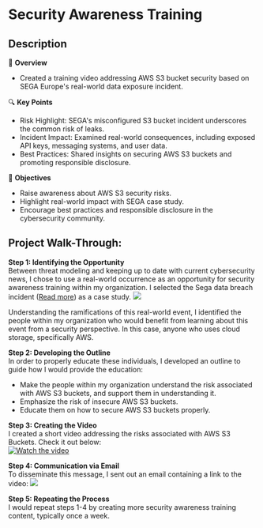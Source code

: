 <h1>Security Awareness Training</h1>

<h2>Description</h2>

🎥 **Overview**
  - Created a training video addressing AWS S3 bucket security based on SEGA Europe's real-world data exposure incident.

🔍 **Key Points**
  - Risk Highlight: SEGA's misconfigured S3 bucket incident underscores the common risk of leaks.
  - Incident Impact: Examined real-world consequences, including exposed API keys, messaging systems, and user data.
  - Best Practices: Shared insights on securing AWS S3 buckets and promoting responsible disclosure.

🚀 **Objectives**
  - Raise awareness about AWS S3 security risks.
  - Highlight real-world impact with SEGA case study.
  - Encourage best practices and responsible disclosure in the cybersecurity community.

<h2>Project Walk-Through:</h2>

**Step 1: Identifying the Opportunity**  
Between threat modeling and keeping up to date with current cybersecurity news, I chose to use a real-world occurrence as an opportunity for security awareness training within my organization. I selected the Sega data breach incident ([Read more](https://threatpost.com/sega-security-aws-s3-exposed-steam/177352/)) as a case study.
<img src="https://i.imgur.com/54l35H0.jpg" />

Understanding the ramifications of this real-world event, I identified the people within my organization who would benefit from learning about this event from a security perspective. In this case, anyone who uses cloud storage, specifically AWS.

**Step 2: Developing the Outline**  
In order to properly educate these individuals, I developed an outline to guide how I would provide the education:

- Make the people within my organization understand the risk associated with AWS S3 buckets, and support them in understanding it.
- Emphasize the risk of insecure AWS S3 buckets.
- Educate them on how to secure AWS S3 buckets properly.

**Step 3: Creating the Video**  
I created a short video addressing the risks associated with AWS S3 Buckets. Check it out below:  
[![Watch the video](https://img.youtube.com/vi/AGfKTYd3bzc/maxresdefault.jpg)](https://www.youtube.com/watch?v=AGfKTYd3bzc)

**Step 4: Communication via Email**  
To disseminate this message, I sent out an email containing a link to the video:
<img src="https://i.imgur.com/n4KWOpu.png" />

**Step 5: Repeating the Process**  
I would repeat steps 1-4 by creating more security awareness training content, typically once a week.


<!--
 ```diff
- text in red
+ text in green
! text in orange
# text in gray
@@ text in purple (and bold)@@
```
--!>
